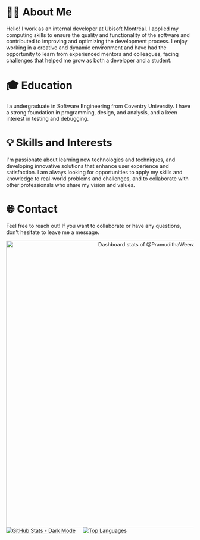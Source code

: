 # 👨‍💻 About Me

Hello! I work as an internal developer at Ubisoft Montréal. I applied my computing skills to ensure the quality and functionality of the software and contributed to improving and optimizing the development process. I enjoy working in a creative and dynamic environment and have had the opportunity to learn from experienced mentors and colleagues, facing challenges that helped me grow as both a developer and a student.

# 🎓 Education

I a undergraduate in Software Engineering from Coventry University. I have a strong foundation in programming, design, and analysis, and a keen interest in testing and debugging.

# 💡 Skills and Interests

I'm passionate about learning new technologies and techniques, and developing innovative solutions that enhance user experience and satisfaction. I am always looking for opportunities to apply my skills and knowledge to real-world problems and challenges, and to collaborate with other professionals who share my vision and values.

# 🌐 Contact

Feel free to reach out! If you want to collaborate or have any questions, don't hesitate to leave me a message.

<!-- Copy-paste in your Readme.md file -->


<a href="https://next.ossinsight.io/widgets/official/compose-user-dashboard-stats?user_id=124908083" target="_blank" style="display: block" align="center">
  <picture>
    <source media="(prefers-color-scheme: dark)" srcset="https://next.ossinsight.io/widgets/official/compose-user-dashboard-stats/thumbnail.png?user_id=124908083&image_size=auto&color_scheme=dark" width="771" height="auto">
    <img alt="Dashboard stats of @PramudithaWeerakoon" src="https://next.ossinsight.io/widgets/official/compose-user-dashboard-stats/thumbnail.png?user_id=124908083&image_size=auto&color_scheme=light" width="771" height="auto">
  </picture>
</a>

<div style="display: flex; flex-direction: row; align-items: baseline;">

  <!-- GitHub Stats Card - Dark Mode with Custom Margin -->
  <a href="https://github.com/anuraghazra/github-readme-stats" style="margin-right: 20px;">
    <img src="https://github-readme-stats.vercel.app/api?username=PramudithaWeerakoon&show_icons=true&theme=dark" alt="GitHub Stats - Dark Mode" />
  </a>

  <!-- Top Languages Card -->
  <a href="https://github.com/anuraghazra/github-readme-stats">
    <img src="https://github-readme-stats.vercel.app/api/top-langs/?username=PramudithaWeerakoon&langs_count=40&theme=github_dark&layout=compact&hide_border=true" alt="Top Languages" />
  </a>

</div>

 


<!-- Made with [OSS Insight](https://ossinsight.io/) -->

